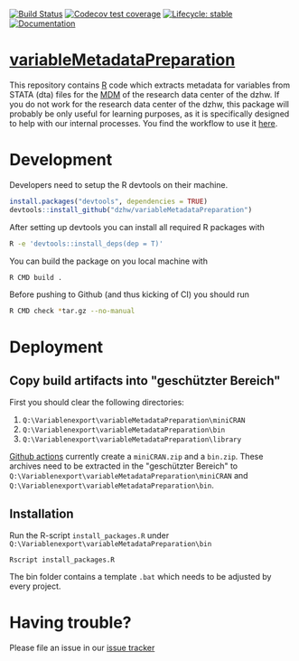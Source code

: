   <!-- badges: start -->
  [![Build Status](https://github.com/dzhw/variableMetadataPreparation/workflows/Build%20and%20Deploy/badge.svg)](https://github.com/dzhw/variableMetadataPreparation/actions)
  [![Codecov test coverage](https://codecov.io/gh/dzhw/variableMetadataPreparation/branch/master/graph/badge.svg)](https://codecov.io/gh/dzhw/variableMetadataPreparation?branch=master)
  [![Lifecycle: stable](https://img.shields.io/badge/lifecycle-stable-brightgreen.svg)](https://www.tidyverse.org/lifecycle/#stable) [![Documentation](https://img.shields.io/badge/documentation--brightgreen)](https://dzhw.github.io/variableMetadataPreparation/)
  <!-- badges: end -->

# [variableMetadataPreparation](https://dzhw.github.io/variableMetadataPreparation/)
This repository contains [R](https://www.r-project.org/about.html) code which
extracts metadata for variables from STATA (dta) files for the [MDM](https://metadata.fdz.dzhw.eu)
of the research data center of the dzhw. If you do not work for the research
data center of the dzhw, this package will probably be only useful for learning
purposes, as it is specifically designed to help with our internal processes.
You find the workflow to use it [here](file:///home/birkelbach/git/variableMetadataPreparation/docs/articles/How_to_use_variableMetadataPreparation.html).

# Development

Developers need to setup the R devtools on their machine.
``` r
install.packages("devtools", dependencies = TRUE)
devtools::install_github("dzhw/variableMetadataPreparation")
```

After setting up devtools you can install all required R packages with

``` bash
R -e 'devtools::install_deps(dep = T)'
```

You can build the package on you local machine with

``` bash
R CMD build .
```

Before pushing to Github (and thus kicking of CI) you should run

``` bash
R CMD check *tar.gz --no-manual
```
# Deployment

## Copy build artifacts into "geschützter Bereich"

First you should clear the following directories:
1. `Q:\Variablenexport\variableMetadataPreparation\miniCRAN`
2. `Q:\Variablenexport\variableMetadataPreparation\bin`
3. `Q:\Variablenexport\variableMetadataPreparation\library`

[Github actions](https://github.com/dzhw/variableMetadataPreparation/actions) currently create a `miniCRAN.zip` and a `bin.zip`. These archives need to be extracted in the "geschützter Bereich" to `Q:\Variablenexport\variableMetadataPreparation\miniCRAN` and
`Q:\Variablenexport\variableMetadataPreparation\bin`.

## Installation

Run the R-script `install_packages.R` under `Q:\Variablenexport\variableMetadataPreparation\bin`

```
Rscript install_packages.R
```

The bin folder contains a template `.bat` which needs to be adjusted by every project.

# Having trouble?


Please file an issue in our [issue tracker](https://github.com/dzhw/metadatamanagement/issues)
